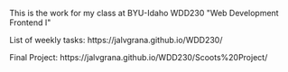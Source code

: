 <!--# jalvgrana.github.io-->
<p>This is the work for my class at BYU-Idaho WDD230 "Web Development Frontend I"</p>
<p>List of weekly tasks: https://jalvgrana.github.io/WDD230/</p>
<p>Final Project: https://jalvgrana.github.io/WDD230/Scoots%20Project/</p>

